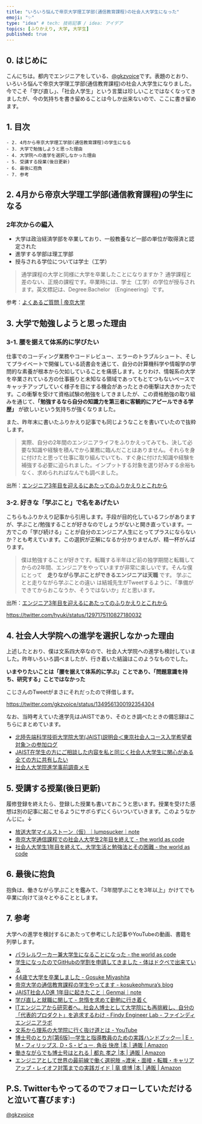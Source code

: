 ```yaml
---
title: "いろいろ悩んで帝京大学理工学部(通信教育課程)の社会人大学生になった"
emoji: "✨"
type: "idea" # tech: 技術記事 / idea: アイデア
topics: [ふりかえり, 大学, 大学生]
published: true
---
```


## 0. はじめに
こんにちは。都内でエンジニアをしている、[@gkzvoice](https://twitter.com/gkzvoice)です。表題のとおり、いろいろ悩んで帝京大学理工学部(通信教育課程)の社会人大学生になりました。今でこそ「学び直し」、「社会人学生」という言葉は珍しいことではなくなってきましたが、今の気持ちを書き留めることは今しか出来ないので、ここに書き留めます。

##  1. 目次
```
- 2. 4月から帝京大学理工学部(通信教育課程)の学生になる
- 3. 大学で勉強しようと思った理由
- 4. 大学院への進学を選択しなかった理由
- 5. 受講する授業(後日更新)
- 6. 最後に抱負
- 7. 参考
```

## 2. 4月から帝京大学理工学部(通信教育課程)の学生になる
### 2年次からの編入


- 大学は政治経済学部を卒業しており、一般教養など一部の単位が取得済と認定された
- 進学する学部は理工学部
- 授与される学位については学士（工学）


> 通学課程の大学と同様に大学を卒業したことになりますか？
> 通学課程と差のない、正規の課程です。卒業時には、学士（工学）の学位が授与されます。英文標記は、Degree:Bachelor （Engineering）です。

参考：[よくあるご質問 | 帝京大学](https://www.teikyo-u.ac.jp/faculties/correspondence/science_tech/faq)


## 3. 大学で勉強しようと思った理由
### 3-1. 腰を据えて体系的に学びたい
仕事でのコーディング業務やコードレビュー、エラーのトラブルシュート、そしてプライベートで開催している読書会を通じて、自分の計算機科学や情報学の学問的な素養が根本から欠如していることを痛感します。とりわけ、情報系の大学を卒業されている方の仕事振りと未知なる領域であってもとてつもないペースでキャッチアップしていく様子を目にする機会があったときの衝撃は大きかったです。この衝撃を受けて資格試験の勉強をしてきましたが、この資格勉強の取り組みを通じて、**「勉強するなら自分の知識力を第三者に客観的にアピールできる学歴」** が欲しいという気持ちが強くなりました。

また、昨年末に書いたふりかえり記事でも同じようなことを書いていたので抜粋します。
> 実際、自分の2年間のエンジニアライフをふりかえってみても、決して必要な知識や経験を積んでから業務に臨んだことはありません。それらを身に付けたと思って仕事に取り組んでいても、すぐ身に付けた知識や経験を補強する必要に迫られました。インプットする対象を選り好みする余裕もなく、求められればなんでも調べました。

出所：[エンジニア3年目を迎えるにあたってのふりかえりとこれから](https://link.medium.com/0xDIOa3LKeb)

### 3-2. 好きな「学ぶこと」で名をあげたい
こちらもふりかえり記事から引用します。手段が目的化しているフシがありますが、学ぶこと/勉強することが好きなのでしょうがないと開き直っています。一方でこの「学び続ける」ことが自分のエンジニア人生にとってプラスにならないか？とも考えています。この選択が正解になるか分かりませんが、精一杯がんばります。

> 僕は勉強することが好きです。転職する半年ほど前の独学期間と転職してからの2年間、エンジニアをやっていますが非常に楽しいです。そんな僕にとって　**走りながら学ぶことができるエンジニアは天職** です。
> 学ぶことと走りながら学ぶことの違い は結城先生がTweetするように、「準備ができてからおこなうか、そうではないか」だと思います。

出所：[エンジニア3年目を迎えるにあたってのふりかえりとこれから](https://link.medium.com/0xDIOa3LKeb)

https://twitter.com/hyuki/status/1297175110827180032

## 4. 社会人大学院への進学を選択しなかった理由
上述したとおり、僕は文系四大卒なので、社会人大学院への進学も検討していました。昨年いろいろ調べましたが、行き着いた結論はこのようなものでした。

**いまやりたいことは「腰を据えて体系的に学ぶ」ことであり、「問題意識を持ち、研究する」ことではなかった**

こじさんのTweetがまさにそれだったので拝借します。

https://twitter.com/gkzvoice/status/1349561300192354304

なお、当時考えていた進学先はJAISTであり、そのとき調べたときの備忘録はこちらにまとめています。
- [北陸先端科学技術大学院大学(JAIST)説明会＜東京社会人コース入学希望者対象＞の参加ログ](https://link.medium.com/gSyDqFIJUeb)
- [JAIST在学生の方にご相談した内容を私と同じく社会人大学生に関心がある全ての方に共有したい](https://link.medium.com/cti6BaXHUeb)
- [社会人大学院進学事前調査メモ](https://link.medium.com/BaFs1jSHUeb)

## 5. 受講する授業(後日更新)
履修登録を終えたら、登録した授業も書いておこうと思います。授業を受けた感想は別の記事に起こせるようにサボらずにくらいついていきます。このようなかんじに。↓

- [放送大学マイルストーン（仮）｜lumpsucker｜note](https://note.com/lumpsucker/n/n2a9ee74956dc)
- [帝京大学通信課程での社会人大学生2年目を終えて - the world as code](https://chroju.dev/blog/teikyo_university_learner_second_year.md)
- [社会人大学生1年目を終えて、大学生活と勉強法とその困難 - the world as code](https://chroju.dev/blog/adult_university_learner_first_year)


## 6. 最後に抱負
抱負は、働きながら学ぶことを鑑みて、「3年間学ぶことを3年以上」かけてでも卒業に向けて淡々とやることとします。

## 7. 参考
大学への進学を検討するにあたって参考にした記事やYouTubeの動画、書籍を列挙します。

- [パラレルワーカー兼大学生になることになった - the world as code](https://chroju.dev/blog/become_parallel_worker_and_university_student)
- [学生になったのでGitHubの学割を申請してきました - 体はドクペで出来ている](https://dokupe.hatenablog.com/entry/20180428/1524903004)
- [44歳で大学を卒業しました - Gosuke Miyashita](https://mizzy.org/blog/2019/03/15/1/)
- [帝京大学の通信教育課程の学生やってます - kosukeohmura’s blog](https://bnpb.hatenablog.com/entry/2019/05/26/135022)
- [JAIST社会人D進 1年目に起きたこと｜Genmai｜note](https://note.com/genmai99/n/nd30c1dccf65e)
- [学び直しと就職に関して - 怠惰を求めて勤勉に行き着く](http://fushiroyama.hatenablog.com/entry/2020/08/12/120914)
- [ITエンジニアから研究者へ。社会人博士として大学院にも再挑戦し、自分の「代表的プロダクト」を追求するわけ - Findy Engineer Lab - ファインディエンジニアラボ](https://engineer-lab.findy-code.io/sre-to-researcher)
- [文系から理系の大学院に行く抜け道とは - YouTube](https://www.youtube.com/watch?v=loKwszsDAyI)
- [博士号のとり方[第6版]―学生と指導教員のための実践ハンドブック― | E・M・フィリップス, D・S・ピュー, 角谷 快彦 |本 | 通販 | Amazon](https://www.amazon.co.jp/dp/4815809232)
- [働きながらでも博士号はとれる | 都丸 孝之 |本 | 通販 | Amazon](https://www.amazon.co.jp/gp/product/4327379050)
- [エンジニアとして世界の最前線で働く選択肢 ~渡米・面接・転職・キャリアアップ・レイオフ対策までの実践ガイド | 竜 盛博 |本 | 通販 | Amazon](https://www.amazon.co.jp/gp/product/4774176567/)


## P.S. Twitterもやってるのでフォローしていただけると泣いて喜びます:)

[@gkzvoice](https://twitter.com/gkzvoice)
